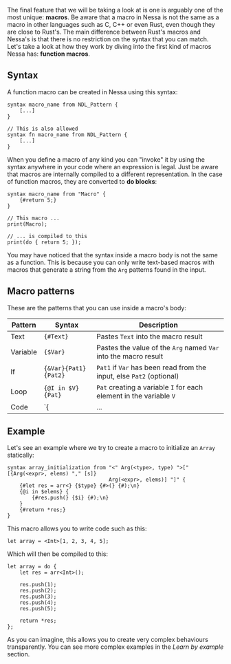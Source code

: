 The final feature that we will be taking a look at is one is arguably one of the most unique: **macros**.
Be aware that a macro in Nessa is not the same as a macro in other languages such as C, C++ or even Rust, even though they are 
close to Rust's. The main difference between Rust's macros and Nessa's is that there is no restriction on the syntax that you can match.
Let's take a look at how they work by diving into the first kind of macros Nessa has: **function macros**.

## Syntax

A function macro can be created in Nessa using this syntax:

```
syntax macro_name from NDL_Pattern {
    [...]
}

// This is also allowed
syntax fn macro_name from NDL_Pattern {
    [...]
}
```

When you define a macro of any kind you can "invoke" it by using the syntax anywhere in your code where an expression is legal. Just be aware that 
macros are internally compiled to a different representation. In the case of function macros, they are converted to **do blocks**:

```
syntax macro_name from "Macro" {
    {#return 5;}
}

// This macro ...
print(Macro);

// ... is compiled to this
print(do { return 5; });
```

You may have noticed that the syntax inside a macro body is not the same as a function. This is because you can only write
text-based macros with macros that generate a string from the `Arg` patterns found in the input.

## Macro patterns

These are the patterns that you can use inside a macro's body:

| Pattern  | Syntax               | Description                                                          |
| -------- | -------------------- | -------------------------------------------------------------------- |
| Text     | `{#Text}`            | Pastes `Text` into the macro result                                  |
| Variable | `{$Var}`             | Pastes the value of the `Arg` named `Var` into the macro result      |
| If       | `{&Var}{Pat1}{Pat2}` | `Pat1` if `Var` has been read from the input, else `Pat2` (optional) |
| Loop     | `{@I in $V}{Pat}`    | `Pat` creating a variable `I` for each element in the variable `V`   |
| Code     | `{| ... |}`          | Execute code inside the braces and `emit` code to generate (more information later in its own section) |

## Example

Let's see an example where we try to create a macro to initialize an `Array` statically:

```
syntax array_initialization from "<" Arg(<type>, type) ">[" [{Arg(<expr>, elems) "," [s]} 
                                 Arg(<expr>, elems)] "]" {
    {#let res = arr<} {$type} {#>(} {#);\n}
    {@i in $elems} {
        {#res.push(} {$i} {#);\n}
    }
    {#return *res;}
}
```

This macro allows you to write code such as this:

```
let array = <Int>[1, 2, 3, 4, 5];
```

Which will then be compiled to this:

```
let array = do {
    let res = arr<Int>();

    res.push(1);
    res.push(2);
    res.push(3);
    res.push(4);
    res.push(5);

    return *res;
};
```

As you can imagine, this allows you to create very complex behaviours transparently. You can see more 
complex examples in the *Learn by example* section.